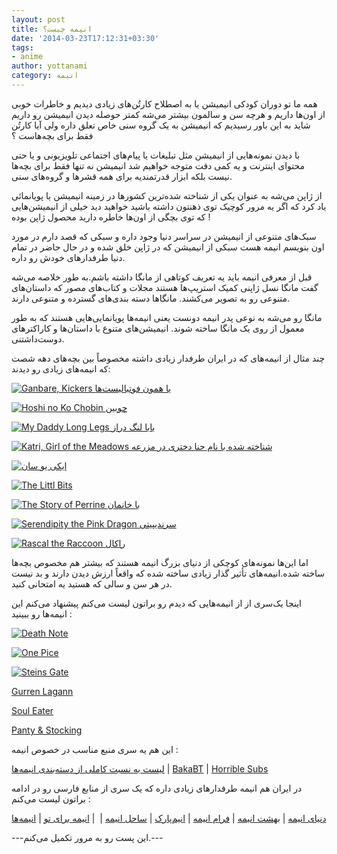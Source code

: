 ```yaml
---
layout: post
title: انیمه چیست؟
date: '2014-03-23T17:12:31+03:30'
tags:
- anime
author: yottanami
category: انیمه
---
```



همه ما تو دوران کودکی  انیمیشن یا به اصطلاح کارتُن‌های زیادی دیدیم و خاطرات خوبی از اون‌ها داریم و هرچه سن و سالمون بیشتر می‌شه کمتر حوصله دیدن انیمیشن رو داریم شاید به این باور رسیدیم که انیمیشن به یک گروه سنی خاص تعلق داره ولی آیا کارتُن فقط برای بچه‌هاست ؟

با دیدن نمونه‌هایی از انیمیشن مثل تبلیغات یا پیام‌های اجتماعی  تلویزیونی و یا حتی محتوای اینترنت و یه کمی دقت متوجه خواهیم شد انیمیشن نه تنها فقط برای بچه‌ها نیست بلکه  ابزار قدرتمندیه برای همه قشرها و گروه‌های سنی.

از ژاپن می‌شه به عنوان یکی از شناخته شده‌ترین کشورها در زمینه انیمیشن یا پویا‌نمائی یاد کرد که اگر یه مرور کوچیک توی ذهنتون داشته باشید خواهید دید خیلی از انیمیشن‌هایی که توی بچگی از اون‌ها خاطره دارید محصول ژاپن بوده !

سبک‌های متنوعی از انیمیشن در سراسر دنیا وجود داره و سبکی که قصد دارم در مورد اون بنویسم انیمه هست سبکی از انیمیشن که در ژاپن خلق شده و در حال حاضر در تمام دنیا طرفدار‌های خودش رو داره.

قبل از معرفی انیمه باید یه تعریف کوتاهی از مانگا داشته باشم.به طور خلاصه می‌شه گفت مانگا نسل ژاپنی کمیک استریپ‌ها هستند مجلات و کتاب‌های مصور که داستان‌های متنوعی رو به تصویر می‌کشند. مانگا‌ها دسته بندی‌های گسترده و متنوعی دارند.

مانگا رو می‌شه به نوعی پدر انیمه دونست یعنی انیمه‌ها پویا‌نمایی‌هایی هستند که به طور معمول از روی یک مانگا ساخته شوند. انیمیشن‌های متنوع با داستان‌ها و کاراکتر‌های دوست‌داشتنی.

چند مثال از انیمه‌های که در ایران طرفدار زیادی داشته مخصوصاً بین بچه‌های دهه شصت که انیمه‌های زیادی رو  دیدند:




[![Ganbare, Kickers یا همون فوتبالیست‌ها](http://upload.wikimedia.org/wikipedia/fa/thumb/e/e9/Ganbare_kickers.jpg/230px-Ganbare_kickers.jpg)](http://en.wikipedia.org/wiki/Ganbare,_Kickers!)

[![Hoshi no Ko Chobin چوبین](http://upload.wikimedia.org/wikipedia/en/thumb/3/30/Hoshi_no_ko_Chobin.jpg/230px-Hoshi_no_ko_Chobin.jpg)](http://en.wikipedia.org/wiki/Hoshi_no_Ko_Chobin)

[![My Daddy Long Legs بابا لنگ دراز](http://upload.wikimedia.org/wikipedia/en/thumb/f/fb/JudieAnime.jpg/230px-JudieAnime.jpg)](http://en.wikipedia.org/wiki/My_Daddy_Long_Legs)

[![Katri, Girl of the Meadows شناخته شده با نام حنا دختری در مزرعه](http://upload.wikimedia.org/wikipedia/en/thumb/0/07/Katri_DVD.jpg/230px-Katri_DVD.jpg)](http://en.wikipedia.org/wiki/Katri,_Girl_of_the_Meadows)

[![ایکی یو سان](http://upload.wikimedia.org/wikipedia/fa/thumb/2/28/Iki-san.jpg/230px-Iki-san.jpg)](http://en.wikipedia.org/wiki/Ikky%C5%AB-san)


[![The Littl Bits](http://upload.wikimedia.org/wikipedia/en/thumb/d/d1/LittlBitsCharacters.jpg/230px-LittlBitsCharacters.jpg)](http://en.wikipedia.org/wiki/The_Littl%27_Bits)

[![The Story of Perrine با خانمان](https://upload.wikimedia.org/wikipedia/en/thumb/a/a1/Sin_familia.JPG/230px-Sin_familia.JPG)](https://en.wikipedia.org/wiki/The_Story_of_Perrine)

[![Serendipity the Pink Dragon سرندیپیتی](https://upload.wikimedia.org/wikipedia/fa/thumb/6/69/Kon_serendipity.jpg/230px-Kon_serendipity.jpg)](https://en.wikipedia.org/wiki/Serendipity_the_Pink_Dragon)

[![Rascal the Raccoon راکال](http://upload.wikimedia.org/wikipedia/en/thumb/6/6b/Rascal%2C_el_mapache.JPG/230px-Rascal%2C_el_mapache.JPG)](http://en.wikipedia.org/wiki/Rascal_the_Raccoon)




اما این‌ها نمونه‌های کوچکی از دنیای بزرگ انیمه‌ هستند که بیشتر هم مخصوص بچه‌ها ساخته شده.انیمه‌های تأثیر گذار زیادی ساخته شده که واقعاً ارزش دیدن دارند و بد نیست در هر سن‌ و سالی که هستید یه امتحانی کنید.

اینجا یک‌سری از از انیمه‌هایی که دیدم رو براتون لیست می‌کنم
پیشنهاد می‌کنم این انیمه‌ها رو ببینید :

[![Death Note](http://upload.wikimedia.org/wikipedia/en/thumb/e/e2/SNote.jpg/300px-SNote.jpg)](http://en.wikipedia.org/wiki/Death_Note)

[![One Pice](http://upload.wikimedia.org/wikipedia/en/thumb/9/90/One_Piece%2C_Volume_61_Cover_%28Japanese%29.jpg/300px-One_Piece%2C_Volume_61_Cover_%28Japanese%29.jpg)](http://en.wikipedia.org/wiki/One_Piece)

[![Steins Gate](http://upload.wikimedia.org/wikipedia/en/thumb/b/bb/Steins_gate_xbox360.jpg/230px-Steins_gate_xbox360.jpg)](http://en.wikipedia.org/wiki/Steins;Gate)

[Gurren Lagann](http://en.wikipedia.org/wiki/Gurren_Lagann)

[Soul Eater](http://en.wikipedia.org/wiki/Soul_Eater_%28manga%29)

[Panty & Stocking](http://en.wikipedia.org/wiki/Panty_%26_Stocking_with_Garterbelt)







این هم یه سری منبع مناسب در خصوص انیمه :

[لیست به نسبت کاملی از دسته‌بندی انیمه‌ها](http://anirecs.com/facade/anime-genre-list-with-descriptions) | [BakaBT](http://bakabt.me/) | [Horrible Subs](http://horriblesubs.info/)


در ایران هم انیمه طرفدار‌های زیادی داره که یک سری از منابع فارسی رو در ادامه براتون لیست می‌کنم :

[دنیای انیمه](http://www.animworld.com) | [بهشت انیمه](http://forums.animparadise.com/) | [فرام انیمه](http://fromanime.com/) | [انیم‌پارک](http://animpark.net/) | [ساحل انیمه](http://sahelanime.ir/) | [‌](http://animfa.com/) | [انیمه برای تو](www.anime4u.ir/) | [انیمه‌ها](http://animha.ir/)


---این پست رو به مرور تکمیل می‌کنم.---
